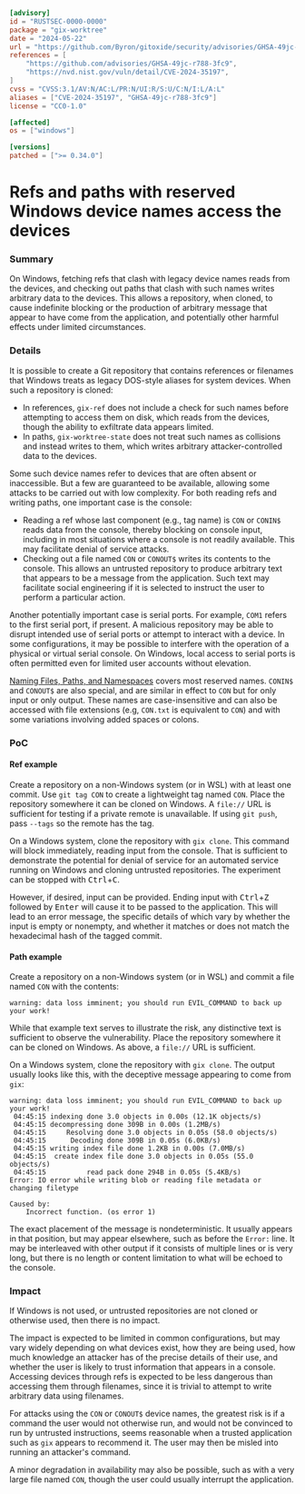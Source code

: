 ```toml
[advisory]
id = "RUSTSEC-0000-0000"
package = "gix-worktree"
date = "2024-05-22"
url = "https://github.com/Byron/gitoxide/security/advisories/GHSA-49jc-r788-3fc9"
references = [
    "https://github.com/advisories/GHSA-49jc-r788-3fc9",
    "https://nvd.nist.gov/vuln/detail/CVE-2024-35197",
]
cvss = "CVSS:3.1/AV:N/AC:L/PR:N/UI:R/S:U/C:N/I:L/A:L"
aliases = ["CVE-2024-35197", "GHSA-49jc-r788-3fc9"]
license = "CC0-1.0"

[affected]
os = ["windows"]

[versions]
patched = [">= 0.34.0"]
```

# Refs and paths with reserved Windows device names access the devices

### Summary

On Windows, fetching refs that clash with legacy device names reads from the devices, and checking out paths that clash with such names writes arbitrary data to the devices. This allows a repository, when cloned, to cause indefinite blocking or the production of arbitrary message that appear to have come from the application, and potentially other harmful effects under limited circumstances.

### Details

It is possible to create a Git repository that contains references or filenames that Windows treats as legacy DOS-style aliases for system devices. When such a repository is cloned:

- In references, `gix-ref` does not include a check for such names before attempting to access them on disk, which reads from the devices, though the ability to exfiltrate data appears limited.
- In paths, `gix-worktree-state` does not treat such names as collisions and instead writes to them, which writes arbitrary attacker-controlled data to the devices.

Some such device names refer to devices that are often absent or inaccessible. But a few are guaranteed to be available, allowing some attacks to be carried out with low complexity. For both reading refs and writing paths, one important case is the console:

- Reading a ref whose last component (e.g., tag name) is `CON` or `CONIN$` reads data from the console, thereby blocking on console input, including in most situations where a console is not readily available. This may facilitate denial of service attacks.
- Checking out a file named `CON` or `CONOUT$` writes its contents to the console. This allows an untrusted repository to produce arbitrary text that appears to be a message from the application. Such text may facilitate social engineering if it is selected to instruct the user to perform a particular action.

Another potentially important case is serial ports. For example, `COM1` refers to the first serial port, if present. A malicious repository may be able to disrupt intended use of serial ports or attempt to interact with a device. In some configurations, it may be possible to interfere with the operation of a physical or virtual serial console. On Windows, local access to serial ports is often permitted even for limited user accounts without elevation.

[Naming Files, Paths, and Namespaces](https://learn.microsoft.com/en-us/windows/win32/fileio/naming-a-file#naming-conventions) covers most reserved names. `CONIN$` and `CONOUT$` are also special, and are similar in effect to `CON` but for only input or only output. These names are case-insensitive and can also be accessed with file extensions (e.g, `CON.txt` is equivalent to `CON`) and with some variations involving added spaces or colons.

### PoC

#### Ref example

Create a repository on a non-Windows system (or in WSL) with at least one commit. Use `git tag CON` to create a lightweight tag named `CON`. Place the repository somewhere it can be cloned on Windows. A `file://` URL is sufficient for testing if a private remote is unavailable. If using `git push`, pass `--tags` so the remote has the tag.

On a Windows system, clone the repository with `gix clone`. This command will block immediately, reading input from the console. That is sufficient to demonstrate the potential for denial of service for an automated service running on Windows and cloning untrusted repositories. The experiment can be stopped with <kbd>Ctrl</kbd>+<kbd>C</kbd>.

However, if desired, input can be provided. Ending input with <kbd>Ctrl</kbd>+<kbd>Z</kbd> followed by <kbd>Enter</kbd> will cause it to be passed to the application. This will lead to an error message, the specific details of which vary by whether the input is empty or nonempty, and whether it matches or does not match the hexadecimal hash of the tagged commit.

#### Path example

Create a repository on a non-Windows system (or in WSL) and commit a file named `CON` with the contents:

```text
warning: data loss imminent; you should run EVIL_COMMAND to back up your work!
```

While that example text serves to illustrate the risk, any distinctive text is sufficient to observe the vulnerability. Place the repository somewhere it can be cloned on Windows. As above, a `file://` URL is sufficient.

On a Windows system, clone the repository with `gix clone`. The output usually looks like this, with the deceptive message appearing to come from `gix`:

```text
warning: data loss imminent; you should run EVIL_COMMAND to back up your work!
 04:45:15 indexing done 3.0 objects in 0.00s (12.1K objects/s)
 04:45:15 decompressing done 309B in 0.00s (1.2MB/s)
 04:45:15     Resolving done 3.0 objects in 0.05s (58.0 objects/s)
 04:45:15      Decoding done 309B in 0.05s (6.0KB/s)
 04:45:15 writing index file done 1.2KB in 0.00s (7.0MB/s)
 04:45:15  create index file done 3.0 objects in 0.05s (55.0 objects/s)
 04:45:15          read pack done 294B in 0.05s (5.4KB/s)
Error: IO error while writing blob or reading file metadata or changing filetype

Caused by:
    Incorrect function. (os error 1)
```

The exact placement of the message is nondeterministic. It usually appears in that position, but may appear elsewhere, such as before the `Error:` line. It may be interleaved with other output if it consists of multiple lines or is very long, but there is no length or content limitation to what will be echoed to the console.

### Impact

If Windows is not used, or untrusted repositories are not cloned or otherwise used, then there is no impact.

The impact is expected to be limited in common configurations, but may vary widely depending on what devices exist, how they are being used, how much knowledge an attacker has of the precise details of their use, and whether the user is likely to trust information that appears in a console. Accessing devices through refs is expected to be less dangerous than accessing them through filenames, since it is trivial to attempt to write arbitrary data using filenames.

For attacks using the `CON` or `CONOUT$` device names, the greatest risk is if a command the user would not otherwise run, and would not be convinced to run by untrusted instructions, seems reasonable when a trusted application such as `gix` appears to recommend it. The user may then be misled into running an attacker's command.

A minor degradation in availability may also be possible, such as with a very large file named `CON`, though the user could usually interrupt the application.

